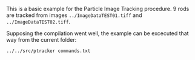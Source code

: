 This is a basic example for the Particle Image Tracking procedure.
9 rods are tracked from images `../ImageDataTEST01.tiff` and `../ImageDataTEST02.tiff`.

Supposing the compilation went well, the example can be excecuted that way from the current folder:

```sh
../../src/ptracker commands.txt
```

